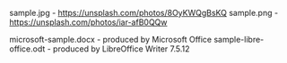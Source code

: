 sample.jpg - https://unsplash.com/photos/8OyKWQgBsKQ
sample.png - https://unsplash.com/photos/iar-afB0QQw

microsoft-sample.docx - produced by Microsoft Office
sample-libre-office.odt - produced by LibreOffice Writer 7.5.12
